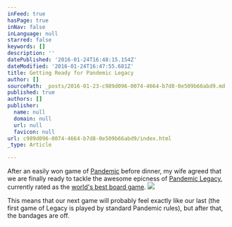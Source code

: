 ```yaml
---
inFeed: true
hasPage: true
inNav: false
inLanguage: null
starred: false
keywords: []
description: ''
datePublished: '2016-01-24T16:48:15.154Z'
dateModified: '2016-01-24T16:47:55.681Z'
title: Getting Ready for Pandemic Legacy
author: []
sourcePath: _posts/2016-01-23-c989d096-0074-4664-b7d8-0e509b66abd9.md
published: true
authors: []
publisher:
  name: null
  domain: null
  url: null
  favicon: null
url: c989d096-0074-4664-b7d8-0e509b66abd9/index.html
_type: Article

---
```

After an easily won game of  [Pandemic][0] before dinner, my wife agreed that we are finally ready to tackle the awesome epicness of [Pandemic Legacy][1], currently rated as the [world's best board game][2]. ![](https://the-grid-user-content.s3-us-west-2.amazonaws.com/82c9c282-4514-4304-ba73-da6707c7ff50.jpg)

This means that our next game will probably feel exactly like our last (the first game of Legacy is played by standard Pandemic rules), but after that, the bandages are off.

[0]: https://boardgamegeek.com/boardgame/30549/pandemic
[1]: https://boardgamegeek.com/boardgame/161936/pandemic-legacy-season-1
[2]: http://www.sueddeutsche.de/kultur/pandemie-legacy-das-beste-brettspiel-der-welt-1.2822660